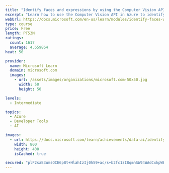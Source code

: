 ```yaml
---
title: "Identify faces and expressions by using the Computer Vision API in Azure Cognitive Services"
excerpt: "Learn how to use the Computer Vision API in Azure to identify facial details in pictures"
webUrl: https://docs.microsoft.com/en-us/learn/modules/identify-faces-with-computer-vision/
type: course
price: Free
length: PT53M
ratings:
  count: 1617
  average: 4.659864
heat: 50

provider:
  name: Microsoft Learn
  domain: microsoft.com
  images:
    - url: /assets/images/organizations/microsoft.com-50x50.jpg
      width: 50
      height: 50

levels:
  - Intermediate

topics:
  - Azure
  - Developer Tools
  - AI

images:
  - url: https://docs.microsoft.com/learn/achievements/data-ai/identify-faces-with-computer-vision-social.png
    width: 800
    height: 400
    isCached: true

secured: "plF2saE3umsOCE6p8t+HlahIzIj0hS9+ac/s+b2fc1zI8qmhSW94WAdCxkpWBQCuLi7iWfkVpIGaMFiJz8Nig/xyLOaPd+DuhROdI44W76IZvWqQtTsruQU7tceyjIrL5+DwA6SYrxcMGyT1c3uCBiLj7IIw/9NzM5CsVYpFpw96xULaH/7YozclAl+wblL9mewD4bUPn6XFbjd2BUq0af8h5m5uT73XOZf0I9wDi3GIJogE2pAHkD4QUX/PvfVktAnvCWQh6KcR/XTHH1Mun1pXiOXAxX6fd7U8d/aV0Gd0S/QpAta9+XsBxEyilBwsyBeSaFNh9BqGbEYtgtcIbw7OnhgYMgg9D2eRFUfnGJCIamgUlOohCBEs4rfXcpCIC5qvRDVmN2GsASsy1jI5YiJCHcMhpO7nE+w6806rjg4=;HtlV3dCuAM/92oOZnQHGyQ=="
---
```


